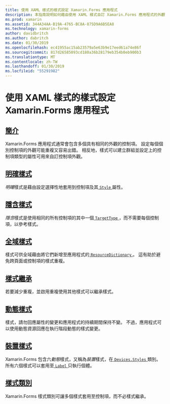 ```yaml
---
title: 使用 XAML 樣式的樣式設定 Xamarin.Forms 應用程式
description: 本指南說明如何藉由使用 XAML 樣式自訂 Xamarin.Forms 應用程式的外觀。
ms.prod: xamarin
ms.assetid: 344A34AA-B19A-4765-BC8A-875D9A6B5EA8
ms.technology: xamarin-forms
author: davidbritch
ms.author: dabritch
ms.date: 01/30/2019
ms.openlocfilehash: ec41955ac15ab23579a5e63b9e17eed61a74e86f
ms.sourcegitcommit: 817d26585093cd180a36b28179eb354b0eb900b3
ms.translationtype: MT
ms.contentlocale: zh-TW
ms.lasthandoff: 01/30/2019
ms.locfileid: "55291982"
---
```

# <a name="styling-xamarinforms-apps-using-xaml-styles"></a>使用 XAML 樣式的樣式設定 Xamarin.Forms 應用程式

## <a name="introductionintroductionmd"></a>[簡介](introduction.md)

Xamarin.Forms 應用程式通常會包含多個具有相同的外觀的控制項。 設定每個個別控制項的外觀可能重複又容易出錯。 相反地，樣式可以建立群組並設定上的控制項類型的屬性可用來自訂控制項外觀。

## <a name="explicit-stylesexplicitmd"></a>[明確樣式](explicit.md)

*明確*樣式是藉由設定選擇性地套用到控制項及其[ `Style` ](xref:Xamarin.Forms.VisualElement.Style)屬性。

## <a name="implicit-stylesimplicitmd"></a>[隱含樣式](implicit.md)

*隱含*樣式是使用相同的所有控制項的其中一個[ `TargetType` ](xref:Xamarin.Forms.Style.TargetType)，而不需要每個控制項，以參考樣式。

## <a name="global-stylesapplicationmd"></a>[全域樣式](application.md)

樣式可供全域藉由將它們新增至應用程式的[ `ResourceDictionary` ](xref:Xamarin.Forms.ResourceDictionary)。 這有助於避免跨頁面或控制項的樣式重複。

## <a name="style-inheritanceinheritancemd"></a>[樣式繼承](inheritance.md)

若要減少重複，並啟用重複使用其他樣式可以繼承樣式。

## <a name="dynamic-stylesdynamicmd"></a>[動態樣式](dynamic.md)

樣式，請勿回應屬性的變更和應用程式的持續期間保持不變。 不過，應用程式可以使用動態資源回應在執行階段動態的樣式變更。

## <a name="device-stylesdevicemd"></a>[裝置樣式](device.md)

Xamarin.Forms 包含六*動態*樣式，又稱為*裝置*樣式，在[ `Devices.Styles` ](xref:Xamarin.Forms.Device.Styles)類別。 所有六個樣式可以套用至[ `Label` ](xref:Xamarin.Forms.Label)只執行個體。

## <a name="style-classesstyle-classmd"></a>[樣式類別](style-class.md)

Xamarin.Forms 樣式類別可讓多個樣式套用至控制項，而不必樣式繼承。
